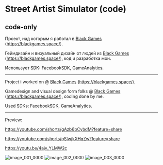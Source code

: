 # Street Artist Simulator (code)
 ## code-only

Проект, над которым я работал в [Black Games](https://github.com/blackgames-space) (https://blackgames.space/).

Геймдизайн и визуальный дизайн от людей из [Black Games](https://github.com/blackgames-space) (https://blackgames.space/), код и разработка мои.

Использует SDK: FacebookSDK, GameAnalytics.

---

Project i worked on @ [Black Games](https://github.com/blackgames-space) (https://blackgames.space/).

Gamedesign and visual design form folks @ [Black Games](https://github.com/blackgames-space) (https://blackgames.space/), coding done by me.

Used SDKs: FacebookSDK, GameAnalytics.

---

Preview: 

https://youtube.com/shorts/gAzb6bCybdM?feature=share

https://youtube.com/shorts/pSIwjkXHqZw?feature=share

https://youtu.be/4ajv_YLMW2c

![image_001_0000](https://github.com/NikishinDA/Street-Artist-Simulator--code-/assets/60629320/5f32e1a0-f0db-4df7-9b48-c08015a71566)
![image_002_0000](https://github.com/NikishinDA/Street-Artist-Simulator--code-/assets/60629320/31a35ebc-743e-45af-be30-5dd7b70a500e)
![image_003_0000](https://github.com/NikishinDA/Street-Artist-Simulator--code-/assets/60629320/0fe0b134-6244-47d5-bd75-026e97492a77)
